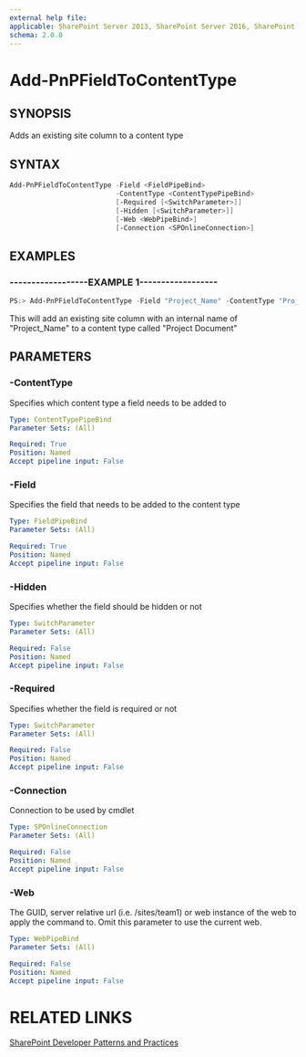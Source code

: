 ```yaml
---
external help file:
applicable: SharePoint Server 2013, SharePoint Server 2016, SharePoint Online
schema: 2.0.0
---
```

# Add-PnPFieldToContentType

## SYNOPSIS
Adds an existing site column to a content type

## SYNTAX 

```powershell
Add-PnPFieldToContentType -Field <FieldPipeBind>
                          -ContentType <ContentTypePipeBind>
                          [-Required [<SwitchParameter>]]
                          [-Hidden [<SwitchParameter>]]
                          [-Web <WebPipeBind>]
                          [-Connection <SPOnlineConnection>]
```

## EXAMPLES

### ------------------EXAMPLE 1------------------
```powershell
PS:> Add-PnPFieldToContentType -Field "Project_Name" -ContentType "Project Document"
```

This will add an existing site column with an internal name of "Project_Name" to a content type called "Project Document"

## PARAMETERS

### -ContentType
Specifies which content type a field needs to be added to

```yaml
Type: ContentTypePipeBind
Parameter Sets: (All)

Required: True
Position: Named
Accept pipeline input: False
```

### -Field
Specifies the field that needs to be added to the content type

```yaml
Type: FieldPipeBind
Parameter Sets: (All)

Required: True
Position: Named
Accept pipeline input: False
```

### -Hidden
Specifies whether the field should be hidden or not

```yaml
Type: SwitchParameter
Parameter Sets: (All)

Required: False
Position: Named
Accept pipeline input: False
```

### -Required
Specifies whether the field is required or not

```yaml
Type: SwitchParameter
Parameter Sets: (All)

Required: False
Position: Named
Accept pipeline input: False
```

### -Connection
Connection to be used by cmdlet

```yaml
Type: SPOnlineConnection
Parameter Sets: (All)

Required: False
Position: Named
Accept pipeline input: False
```

### -Web
The GUID, server relative url (i.e. /sites/team1) or web instance of the web to apply the command to. Omit this parameter to use the current web.

```yaml
Type: WebPipeBind
Parameter Sets: (All)

Required: False
Position: Named
Accept pipeline input: False
```

# RELATED LINKS

[SharePoint Developer Patterns and Practices](http://aka.ms/sppnp)
